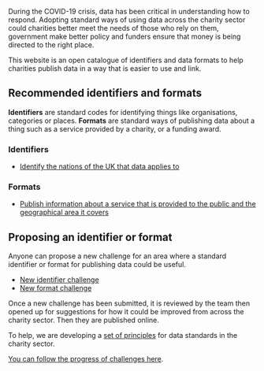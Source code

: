 During the COVID-19 crisis, data has been critical in understanding how to respond. Adopting standard ways of using data across the charity sector could charities better meet the needs of those who rely on them, government make better policy and funders ensure that money is being directed to the right place.

This website is an open catalogue of identifiers and data formats to help charities publish data in a way that is easier to use and link.


## Recommended identifiers and formats

**Identifiers** are standard codes for identifying things like organisations, categories or places. **Formats** are standard ways of publishing data about a thing such as a service provided by a charity, or a funding award.


### Identifiers

* [Identify the nations of the UK that data applies to](identifiers/uk-nations.md)

### Formats

* [Publish information about a service that is provided to the public and the geographical area it covers](formats/service-provision.md)

## Proposing an identifier or format

Anyone can propose a new challenge for an area where a standard identifier or format for publishing data could be useful.

* [New identifier challenge](https://github.com/WeTheCatalysts/standards-and-identifiers/issues/new?assignees=&labels=identifier&template=identifier-challenge.md)
* [New format challenge](https://github.com/WeTheCatalysts/standards-and-identifiers/issues/new?assignees=&labels=identifier&template=standard-challenge.md)

Once a new challenge has been submitted, it is reviewed by the team then opened up for suggestions for how it could be improved from across the charity sector. Then they are published online.

To help, we are developing a [set of principles](principles.md) for data standards in the charity sector.

[You can follow the progress of challenges here](https://github.com/WeTheCatalysts/standards-and-identifiers/projects/1).